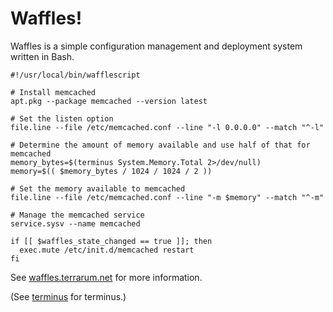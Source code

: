 # Waffles!

Waffles is a simple configuration management and deployment system written in Bash.

```shell
#!/usr/local/bin/wafflescript

# Install memcached
apt.pkg --package memcached --version latest

# Set the listen option
file.line --file /etc/memcached.conf --line "-l 0.0.0.0" --match "^-l"

# Determine the amount of memory available and use half of that for memcached
memory_bytes=$(terminus System.Memory.Total 2>/dev/null)
memory=$(( $memory_bytes / 1024 / 1024 / 2 ))

# Set the memory available to memcached
file.line --file /etc/memcached.conf --line "-m $memory" --match "^-m"

# Manage the memcached service
service.sysv --name memcached

if [[ $waffles_state_changed == true ]]; then
  exec.mute /etc/init.d/memcached restart
fi
```

See [waffles.terrarum.net](http://waffles.terrarum.net) for more information.

(See [terminus](https://github.com/jtopjian/terminus) for terminus.)

